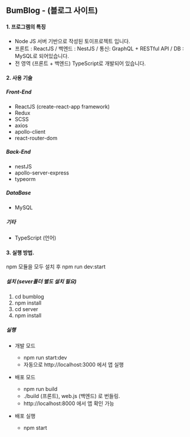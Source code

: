 ## BumBlog - (블로그 사이트)

#### 1. 프로그램의 특징

* Node JS 서버 기반으로 작성된 토이프로젝트 입니다.
* 프론트 : ReactJS / 백엔드 : NestJS / 통신: GraphQL + RESTful API / DB : MySQL로 되어있습니다.
* 전 영역 (프론트 + 백엔드) TypeScript로 개발되어 있습니다.

#### 2. 사용 기술

##### Front-End
* ReactJS (create-react-app framework)
* Redux
* SCSS
* axios
* apollo-client
* react-router-dom
  
##### Back-End
* nestJS
* apollo-server-express
* typeorm
  
##### DataBase
* MySQL 
  
##### 기타
* TypeScript (언어)

#### 3. 실행 방법.

npm 모듈을 모두 설치 후 npm run dev:start <br />

##### 설치 (sever폴더 별도 설치 필요)

1. cd bumblog
2. npm install
3. cd server
4. npm install
 
##### 실행

 * 개발 모드
   * npm run start:dev
   * 자동으로 http://localhost:3000 에서 앱 실행
 
 * 배포 모드
   * npm run build
   * ./build (프론트), web.js (백엔드) 로 번들링.
   * http://localhost:8000 에서 앱 확인 가능
   
 * 배포 실행
   * npm start
 
 
